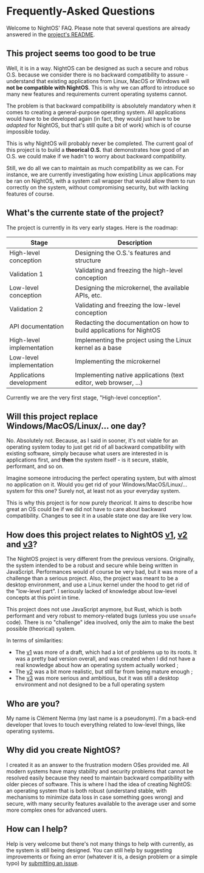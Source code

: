 # Frequently-Asked Questions

Welcome to NightOS' FAQ. Please note that several questions are already answered in the [project's README](../README.md).

## This project seems too good to be true

Well, it is in a way. NightOS can be designed as such a secure and robus O.S. because we consider there is no backward compatibility to assure - understand that existing applications from Linux, MacOS or Windows will **not be compatible with NightOS**. This is why we can afford to introduce so many new features and requirements current operating systems cannot.

The problem is that backward compatibility is absolutely mandatory when it comes to creating a general-purpose operating system. All applications would have to be developed again (in fact, they would just have to be _adapted_ for NightOS, but that's still quite a bit of work) which is of course impossible today.

This is why NightOS will probably never be completed. The current goal of this project is to build a **theorical O.S.** that demonstrates how good of an O.S. we could make if we hadn't to worry about backward compatibility.

Still, we do all we can to maintain as much compatibility as we can. For instance, we are currently investigating how existing Linux applications may be ran on NightOS, with a system call wrapper that would allow them to run correctly on the system, without compromising security, but with lacking features of course.

## What's the currente state of the project?

The project is currently in its very early stages. Here is the roadmap:

|           Stage           |                            Description                               |
|---------------------------|----------------------------------------------------------------------|
| High-level conception     | Designing the O.S.'s features and structure                          |
| Validation 1              | Validating and freezing the high-level conception                    |
| Low-level conception      | Designing the microkernel, the available APIs, etc.                  |
| Validation 2              | Validating and freezing the low-level conception                     |
| API documentation         | Redacting the documentation on how to build applications for NightOS |
| High-level implementation | Implementing the project using the Linux kernel as a base            |
| Low-level implementation  | Implementing the microkernel                                         |
| Applications development  | Implementing native applications (text editor, web browser, ...)     |

Currently we are the very first stage, "High-level conception".

## Will this project replace Windows/MacOS/Linux/... one day?

No. Absolutely not. Because, as I said in sooner, it's not viable for an operating system today to just get rid of all backward compatibility with existing software, simply because what users are interested in is applications first, and **then** the system itself - is it secure, stable, performant, and so on.

Imagine someone introducing the perfect operating system, but with almost no application on it. Would you get rid of your Windows/MacOS/Linux/... system for this one? Surely not, at least not as your everyday system.

This is why this project is for now purely *theorical*. It aims to describe how great an OS could be if we did not have to care about backward compatibility. Changes to see it in a usable state one day are like very low.

## How does this project relates to NightOS [v1](https://github.com/ClementNerma/NightOS-v1), [v2](https://github.com/ClementNerma/NightOS-v2) and [v3](https://github.com/ClementNerma/NightOS-v3)?

The NightOS project is very different from the previous versions. Originally, the system intended to be a robust and secure while being written in JavaScript. Performances would of course be very bad, but it was more of a challenge than a serious project. Also, the project was meant to be a desktop environment, and use a Linux kernel under the hood to get rid of the "low-level part". I seriously lacked of knowledge about low-level concepts at this point in time.

This project does not use JavaScript anymore, but Rust, which is both performant and very robust to memory-related bugs (unless you use `unsafe` code). There is no "challenge" idea involved, only the aim to make the best possible (theorical) system.

In terms of similarities:

* The [v1](https://github.com/ClementNerma/NightOS-v1) was more of a draft, which had a lot of problems up to its roots. It was a pretty bad version overall, and was created when I did not have a real knowledge about how an operating system actually worked ;
* The [v2](https://github.com/ClementNerma/NightOS-v2) was a bit more realistic, but still far from being mature enough ;
* The [v3](https://github.com/ClementNerma/NightOS-v3) was more serious and ambitious, but it was still a desktop environment and not designed to be a full operating system

## Who are you?

My name is Clément Nerma (my last name is a pseudonym). I'm a back-end developer that loves to touch everything related to low-level things, like operating systems.

## Why did you create NightOS?

I created it as an answer to the frustration modern OSes provided me. All modern systems have many stability and security problems that cannot be resolved easily because they need to maintain backward compatibility with older pieces of software.
This is where I had the idea of creating NightOS: an operating system that is both robust (understand stable, with mechanisms to minimize data loss in case something goes wrong) and secure, with many security features available to the average user and some more complex ones for advanced users.

## How can I help?

Help is very welcome but there's not many things to help with currently, as the system is still being designed. You can still help by suggesting improvements or fixing an error (whatever it is, a design problem or a simple typo) by [submitting an issue](https://github.com/ClementNerma/NightOS/issues/new).
